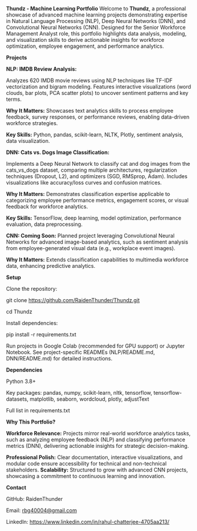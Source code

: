**Thundz - Machine Learning Portfolio**
Welcome to **Thundz**, a professional showcase of advanced machine learning projects demonstrating expertise in Natural Language Processing (NLP), Deep Neural Networks (DNN), and Convolutional Neural Networks (CNN). Designed for the Senior Workforce Management Analyst role, this portfolio highlights data analysis, modeling, and visualization skills to derive actionable insights for workforce optimization, employee engagement, and performance analytics.

**Projects**

**NLP: IMDB Review Analysis:**

Analyzes 620 IMDB movie reviews using NLP techniques like TF-IDF vectorization and bigram modeling. Features interactive visualizations (word clouds, bar plots, PCA scatter plots) to uncover sentiment patterns and key terms.

**Why It Matters:** Showcases text analytics skills to process employee feedback, survey responses, or performance reviews, enabling data-driven workforce strategies.

**Key Skills:** Python, pandas, scikit-learn, NLTK, Plotly, sentiment analysis, data visualization.

**DNN: Cats vs. Dogs Image Classification:**

Implements a Deep Neural Network to classify cat and dog images from the cats_vs_dogs dataset, comparing multiple architectures, regularization techniques (Dropout, L2), and optimizers (SGD, RMSprop, Adam). Includes visualizations like accuracy/loss curves and confusion matrices.

**Why It Matters:** Demonstrates classification expertise applicable to categorizing employee performance metrics, engagement scores, or visual feedback for workforce analytics.

**Key Skills:** TensorFlow, deep learning, model optimization, performance evaluation, data preprocessing.

**CNN: Coming Soon:** Planned project leveraging Convolutional Neural Networks for advanced image-based analytics, such as sentiment analysis from employee-generated visual data (e.g., workplace event images).

**Why It Matters:** Extends classification capabilities to multimedia workforce data, enhancing predictive analytics.


**Setup**

Clone the repository:

git clone https://github.com/RaidenThunder/Thundz.git

cd Thundz


Install dependencies:

pip install -r requirements.txt


Run projects in Google Colab (recommended for GPU support) or Jupyter Notebook. See project-specific READMEs (NLP/README.md, DNN/README.md) for detailed instructions.

**Dependencies**

Python 3.8+

Key packages: pandas, numpy, scikit-learn, nltk, tensorflow, tensorflow-datasets, matplotlib, seaborn, wordcloud, plotly, adjustText

Full list in requirements.txt

**Why This Portfolio?**

**Workforce Relevance:** Projects mirror real-world workforce analytics tasks, such as analyzing employee feedback (NLP) and classifying performance metrics (DNN), delivering actionable insights for strategic decision-making.

**Professional Polish:** Clear documentation, interactive visualizations, and modular code ensure accessibility for technical and non-technical stakeholders.
**Scalability:** Structured to grow with advanced CNN projects, showcasing a commitment to continuous learning and innovation.

**Contact**

GitHub: RaidenThunder

Email: rbg40004@gmail.com

LinkedIn: https://www.linkedin.com/in/rahul-chatterjee-4705aa213/
